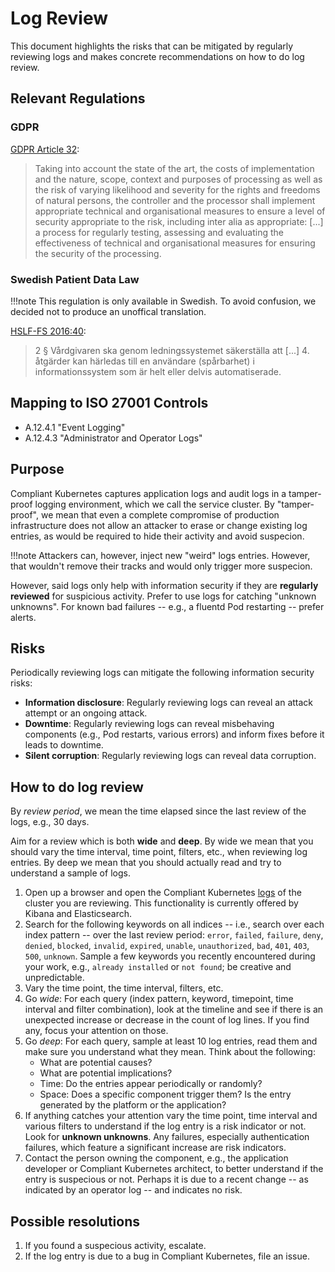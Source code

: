 # Log Review

This document highlights the risks that can be mitigated by regularly reviewing logs and makes concrete recommendations on how to do log review.

## Relevant Regulations

### GDPR

[GDPR Article 32](https://gdpr-info.eu/art-32-gdpr/):

> Taking into account the state of the art, the costs of implementation and the nature, scope, context and purposes of processing as well as the risk of varying likelihood and severity for the rights and freedoms of natural persons, the controller and the processor shall implement appropriate technical and organisational measures to ensure a level of security appropriate to the risk, including inter alia as appropriate:
> [...]
> a process for regularly testing, assessing and evaluating the effectiveness of technical and organisational measures for ensuring the security of the processing.

### Swedish Patient Data Law

!!!note
    This regulation is only available in Swedish. To avoid confusion, we decided not to produce an unoffical translation.

[HSLF-FS 2016:40](https://www.socialstyrelsen.se/regler-och-riktlinjer/foreskrifter-och-allmanna-rad/konsoliderade-foreskrifter/201640-om-journalforing-och-behandling-av-personuppgifter-i-halso--och-sjukvarden/):

> 2 § Vårdgivaren ska genom ledningssystemet säkerställa att
> [...]
> 4. åtgärder kan härledas till en användare (spårbarhet) i informationssystem som är helt eller delvis automatiserade.

## Mapping to ISO 27001 Controls

- A.12.4.1 "Event Logging"
- A.12.4.3 "Administrator and Operator Logs"

## Purpose

Compliant Kubernetes captures application logs and audit logs in a tamper-proof logging environment, which we call the service cluster. By "tamper-proof", we mean that even a complete compromise of production infrastructure does not allow an attacker to erase or change existing log entries, as would be required to hide their activity and avoid suspecion.

!!!note
    Attackers can, however, inject new "weird" logs entries. However, that wouldn't remove their tracks and would only trigger more suspecion.

However, said logs only help with information security if they are **regularly reviewed** for suspicious activity. Prefer to use logs for catching "unknown unknowns". For known bad failures -- e.g., a fluentd Pod restarting -- prefer alerts.

## Risks

Periodically reviewing logs can mitigate the following information security risks:

* **Information disclosure**: Regularly reviewing logs can reveal an attack attempt or an ongoing attack.
* **Downtime**: Regularly reviewing logs can reveal misbehaving components (e.g., Pod restarts, various errors) and inform fixes before it leads to downtime.
* **Silent corruption**: Regularly reviewing logs can reveal data corruption.

## How to do log review

By *review period*, we mean the time elapsed since the last review of the logs, e.g., 30 days.

Aim for a review which is both **wide** and **deep**. By wide we mean that you should vary the time interval, time point, filters, etc., when reviewing log entries. By deep we mean that you should actually read and try to understand a sample of logs.

1. Open up a browser and open the Compliant Kubernetes [logs](/user-guide/logs/) of the cluster you are reviewing. This functionality is currently offered by Kibana and Elasticsearch.
2. Search for the following keywords on all indices -- i.e., search over each index pattern -- over the last review period: `error`, `failed`, `failure`, `deny`, `denied`, `blocked`, `invalid`, `expired`, `unable`, `unauthorized`, `bad`, `401`, `403`, `500`, `unknown`. Sample a few keywords you recently encountered during your work, e.g., `already installed` or `not found`; be creative and unpredictable.
3. Vary the time point, the time interval, filters, etc.
4. Go *wide*: For each query (index pattern, keyword, timepoint, time interval and filter combination), look at the timeline and see if there is an unexpected increase or decrease in the count of log lines. If you find any, focus your attention on those.
5. Go *deep*: For each query, sample at least 10 log entries, read them and make sure you understand what they mean. Think about the following:
    * What are potential causes?
    * What are potential implications?
    * Time: Do the entries appear periodically or randomly?
    * Space: Does a specific component trigger them? Is the entry generated by the platform or the application?
6. If anything catches your attention vary the time point, time interval and various filters to understand if the log entry is a risk indicator or not. Look for **unknown unknowns**. Any failures, especially authentication failures, which feature a significant increase are risk indicators.
7. Contact the person owning the component, e.g., the application developer or Compliant Kubernetes architect, to better understand if the entry is suspecious or not. Perhaps it is due to a recent change -- as indicated by an operator log -- and indicates no risk.

## Possible resolutions

1. If you found a suspecious activity, escalate.
2. If the log entry is due to a bug in Compliant Kubernetes, file an issue.
